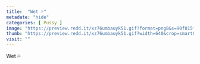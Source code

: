 ```yaml
---
title:  "Wet 💦"
metadate: "hide"
categories: [ Pussy ]
image: "https://preview.redd.it/xz76umbauyk51.gif?format=png8&s=90f815fb44b7cbf92e431e0ead5a3b495e6999ad"
thumb: "https://preview.redd.it/xz76umbauyk51.gif?width=640&crop=smart&format=png8&s=dd96a3c7e6953cb77da61705e23b12e72378c8bb"
visit: ""
---
```

Wet 💦
